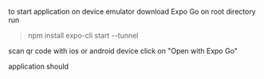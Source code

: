 to start application on device emulator
download Expo Go
on root directory run

> npm install
> expo-cli start --tunnel

scan qr code with ios or android device
click on "Open with Expo Go"

application should
